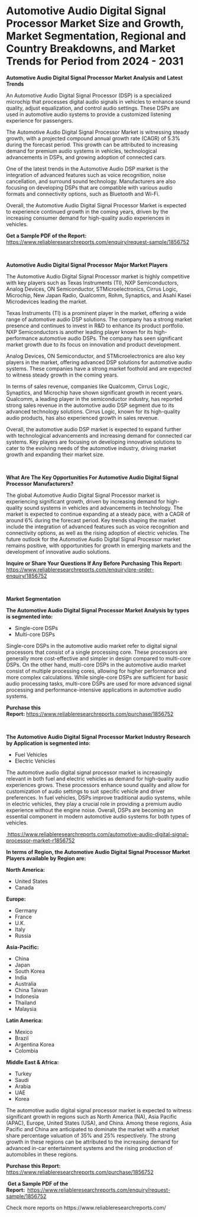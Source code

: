 <p><h1>Automotive Audio Digital Signal Processor Market Size and Growth, Market Segmentation, Regional and Country Breakdowns, and Market Trends for Period from 2024 -  2031</h1></p><p><strong>Automotive Audio Digital Signal Processor Market Analysis and Latest Trends</strong></p>
<p><p>An Automotive Audio Digital Signal Processor (DSP) is a specialized microchip that processes digital audio signals in vehicles to enhance sound quality, adjust equalization, and control audio settings. These DSPs are used in automotive audio systems to provide a customized listening experience for passengers.</p><p>The Automotive Audio Digital Signal Processor Market is witnessing steady growth, with a projected compound annual growth rate (CAGR) of 5.3% during the forecast period. This growth can be attributed to increasing demand for premium audio systems in vehicles, technological advancements in DSPs, and growing adoption of connected cars.</p><p>One of the latest trends in the Automotive Audio DSP market is the integration of advanced features such as voice recognition, noise cancellation, and surround sound technology. Manufacturers are also focusing on developing DSPs that are compatible with various audio formats and connectivity options, such as Bluetooth and Wi-Fi.</p><p>Overall, the Automotive Audio Digital Signal Processor Market is expected to experience continued growth in the coming years, driven by the increasing consumer demand for high-quality audio experiences in vehicles.</p></p>
<p><strong>Get a Sample PDF of the Report:&nbsp;</strong> <a href="https://www.reliableresearchreports.com/enquiry/request-sample/1856752">https://www.reliableresearchreports.com/enquiry/request-sample/1856752</a></p>
<p>&nbsp;</p>
<p><strong>Automotive Audio Digital Signal Processor Major Market Players</strong></p>
<p><p>The Automotive Audio Digital Signal Processor market is highly competitive with key players such as Texas Instruments (TI), NXP Semiconductors, Analog Devices, ON Semiconductor, STMicroelectronics, Cirrus Logic, Microchip, New Japan Radio, Qualcomm, Rohm, Synaptics, and Asahi Kasei Microdevices leading the market.</p><p>Texas Instruments (TI) is a prominent player in the market, offering a wide range of automotive audio DSP solutions. The company has a strong market presence and continues to invest in R&D to enhance its product portfolio. NXP Semiconductors is another leading player known for its high-performance automotive audio DSPs. The company has seen significant market growth due to its focus on innovation and product development.</p><p>Analog Devices, ON Semiconductor, and STMicroelectronics are also key players in the market, offering advanced DSP solutions for automotive audio systems. These companies have a strong market foothold and are expected to witness steady growth in the coming years.</p><p>In terms of sales revenue, companies like Qualcomm, Cirrus Logic, Synaptics, and Microchip have shown significant growth in recent years. Qualcomm, a leading player in the semiconductor industry, has reported strong sales revenue in the automotive audio DSP segment due to its advanced technology solutions. Cirrus Logic, known for its high-quality audio products, has also experienced growth in sales revenue.</p><p>Overall, the automotive audio DSP market is expected to expand further with technological advancements and increasing demand for connected car systems. Key players are focusing on developing innovative solutions to cater to the evolving needs of the automotive industry, driving market growth and expanding their market size.</p></p>
<p>&nbsp;</p>
<p><strong>What Are The Key Opportunities For Automotive Audio Digital Signal Processor Manufacturers?</strong></p>
<p><p>The global Automotive Audio Digital Signal Processor market is experiencing significant growth, driven by increasing demand for high-quality sound systems in vehicles and advancements in technology. The market is expected to continue expanding at a steady pace, with a CAGR of around 6% during the forecast period. Key trends shaping the market include the integration of advanced features such as voice recognition and connectivity options, as well as the rising adoption of electric vehicles. The future outlook for the Automotive Audio Digital Signal Processor market remains positive, with opportunities for growth in emerging markets and the development of innovative audio solutions.</p></p>
<p><strong>Inquire or Share Your Questions If Any Before Purchasing This Report:</strong> <a href="https://www.reliableresearchreports.com/enquiry/pre-order-enquiry/1856752">https://www.reliableresearchreports.com/enquiry/pre-order-enquiry/1856752</a></p>
<p>&nbsp;</p>
<p><strong>Market Segmentation</strong></p>
<p><strong>The Automotive Audio Digital Signal Processor Market Analysis by types is segmented into:</strong></p>
<p><ul><li>Single-core DSPs</li><li>Multi-core DSPs</li></ul></p>
<p><p>Single-core DSPs in the automotive audio market refer to digital signal processors that consist of a single processing core. These processors are generally more cost-effective and simpler in design compared to multi-core DSPs. On the other hand, multi-core DSPs in the automotive audio market consist of multiple processing cores, allowing for higher performance and more complex calculations. While single-core DSPs are sufficient for basic audio processing tasks, multi-core DSPs are used for more advanced signal processing and performance-intensive applications in automotive audio systems.</p></p>
<p><strong>Purchase this Report:&nbsp;</strong><a href="https://www.reliableresearchreports.com/purchase/1856752">https://www.reliableresearchreports.com/purchase/1856752</a></p>
<p>&nbsp;</p>
<p><strong>The Automotive Audio Digital Signal Processor Market Industry Research by Application is segmented into:</strong></p>
<p><ul><li>Fuel Vehicles</li><li>Electric Vehicles</li></ul></p>
<p><p>The automotive audio digital signal processor market is increasingly relevant in both fuel and electric vehicles as demand for high-quality audio experiences grows. These processors enhance sound quality and allow for customization of audio settings to suit specific vehicle and driver preferences. In fuel vehicles, DSPs improve traditional audio systems, while in electric vehicles, they play a crucial role in providing a premium audio experience without the engine noise. Overall, DSPs are becoming an essential component in modern automotive audio systems for both types of vehicles.</p></p>
<p><a href="https://www.reliableresearchreports.com/automotive-audio-digital-signal-processor-market-r1856752">&nbsp;https://www.reliableresearchreports.com/automotive-audio-digital-signal-processor-market-r1856752</a></p>
<p><strong>In terms of Region, the Automotive Audio Digital Signal Processor Market Players available by Region are:</strong></p>
<p>
    <p> <strong> North America: </strong>
        <ul>
            <li>United States</li>
            <li>Canada</li>
        </ul>
        </p> 
    <p> <strong> Europe: </strong>
        <ul>
            <li>Germany</li>
            <li>France</li>
            <li>U.K.</li>
            <li>Italy</li>
            <li>Russia</li>
        </ul>
        </p> 
    <p> <strong> Asia-Pacific: </strong>
        <ul>
            <li>China</li>
            <li>Japan</li>
            <li>South Korea</li>
            <li>India</li>
            <li>Australia</li>
            <li>China Taiwan</li>
            <li>Indonesia</li>
            <li>Thailand</li>
            <li>Malaysia</li>
        </ul>
        </p> 
    <p> <strong> Latin America: </strong>
        <ul>
            <li>Mexico</li>
            <li>Brazil</li>
            <li>Argentina Korea</li>
            <li>Colombia</li>
        </ul>
        </p> 
    <p> <strong> Middle East & Africa: </strong>
        <ul>
            <li>Turkey</li>
            <li>Saudi</li>
            <li>Arabia</li>
            <li>UAE</li>
            <li>Korea</li>
        </ul>
    </p>
    </p>
<p><p>The automotive audio digital signal processor market is expected to witness significant growth in regions such as North America (NA), Asia Pacific (APAC), Europe, United States (USA), and China. Among these regions, Asia Pacific and China are anticipated to dominate the market with a market share percentage valuation of 35% and 25% respectively. The strong growth in these regions can be attributed to the increasing demand for advanced in-car entertainment systems and the rising production of automobiles in these regions.</p></p>
<p><strong>Purchase this Report: </strong><a href="https://www.reliableresearchreports.com/purchase/1856752">https://www.reliableresearchreports.com/purchase/1856752</a></p>
<p>&nbsp;<strong>Get a Sample PDF of the Report:&nbsp;&nbsp;</strong><a href="https://www.reliableresearchreports.com/enquiry/request-sample/1856752">https://www.reliableresearchreports.com/enquiry/request-sample/1856752</a></p>
<p><strong></strong></p>
<p>Check more reports on https://www.reliableresearchreports.com/</p>